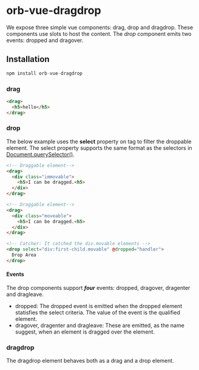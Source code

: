 # orb-vue-dragdrop
We expose three simple vue components: drag, drop and dragdrop. These components use slots to host the content. The *drop* component emits two events: dropped and dragover.

## Installation
```js
npm install orb-vue-dragdrop
```

### drag
```html
<drag>
  <h5>hello</h5>
</drag>
```

### drop
The below example uses the **select** property on <drop> tag to filter the droppable element. The select property supports the same format as the selectors in [Document.querySelector()](https://developer.mozilla.org/en-US/docs/Web/API/Document/querySelector).
```html
<!-- Draggable element-->
<drag>
  <div class="immovable">
    <h5>I can be dragged.<h5>
  </div>
</drag>

<!-- Draggable element-->
<drag>
  <div class="moveable">
    <h5>I can be dragged.<h5>
  </div>
</drag>

<!-- Catcher: It catched the div.movable elements -->
<drop select="div:first-child.movable" @dropped="handler">
  Drop Area
</drop>
```

#### Events
The drop components support ***four*** events: dropped, dragover, dragenter and dragleave.
* dropped: The dropped event is emitted when the dropped element statisfies the select criteria. The value of the event is the qualified element.
* dragover, dragenter and dragleave: These are emitted, as the name suggest, when an element is dragged over the <drop> element.

### dragdrop
The dragdrop element behaves both as a drag and a drop element.